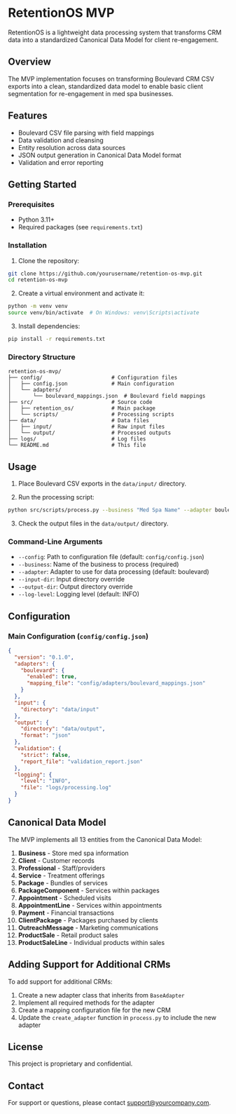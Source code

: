 # RetentionOS MVP

RetentionOS is a lightweight data processing system that transforms CRM data into a standardized Canonical Data Model for client re-engagement.

## Overview

The MVP implementation focuses on transforming Boulevard CRM CSV exports into a clean, standardized data model to enable basic client segmentation for re-engagement in med spa businesses.

## Features

- Boulevard CSV file parsing with field mappings
- Data validation and cleansing
- Entity resolution across data sources
- JSON output generation in Canonical Data Model format
- Validation and error reporting

## Getting Started

### Prerequisites

- Python 3.11+
- Required packages (see `requirements.txt`)

### Installation

1. Clone the repository:
```bash
git clone https://github.com/yourusername/retention-os-mvp.git
cd retention-os-mvp
```

2. Create a virtual environment and activate it:
```bash
python -m venv venv
source venv/bin/activate  # On Windows: venv\Scripts\activate
```

3. Install dependencies:
```bash
pip install -r requirements.txt
```

### Directory Structure

```
retention-os-mvp/
├── config/                      # Configuration files
│   ├── config.json              # Main configuration
│   └── adapters/
│       └── boulevard_mappings.json  # Boulevard field mappings
├── src/                         # Source code
│   ├── retention_os/            # Main package
│   └── scripts/                 # Processing scripts
├── data/                        # Data files
│   ├── input/                   # Raw input files
│   └── output/                  # Processed outputs
├── logs/                        # Log files
└── README.md                    # This file
```

## Usage

1. Place Boulevard CSV exports in the `data/input/` directory.

2. Run the processing script:
```bash
python src/scripts/process.py --business "Med Spa Name" --adapter boulevard
```

3. Check the output files in the `data/output/` directory.

### Command-Line Arguments

- `--config`: Path to configuration file (default: `config/config.json`)
- `--business`: Name of the business to process (required)
- `--adapter`: Adapter to use for data processing (default: boulevard)
- `--input-dir`: Input directory override
- `--output-dir`: Output directory override
- `--log-level`: Logging level (default: INFO)

## Configuration

### Main Configuration (`config/config.json`)

```json
{
  "version": "0.1.0",
  "adapters": {
    "boulevard": {
      "enabled": true,
      "mapping_file": "config/adapters/boulevard_mappings.json"
    }
  },
  "input": {
    "directory": "data/input"
  },
  "output": {
    "directory": "data/output",
    "format": "json"
  },
  "validation": {
    "strict": false,
    "report_file": "validation_report.json"
  },
  "logging": {
    "level": "INFO",
    "file": "logs/processing.log"
  }
}
```

## Canonical Data Model

The MVP implements all 13 entities from the Canonical Data Model:

1. **Business** - Store med spa information
2. **Client** - Customer records
3. **Professional** - Staff/providers
4. **Service** - Treatment offerings
5. **Package** - Bundles of services
6. **PackageComponent** - Services within packages
7. **Appointment** - Scheduled visits
8. **AppointmentLine** - Services within appointments
9. **Payment** - Financial transactions
10. **ClientPackage** - Packages purchased by clients
11. **OutreachMessage** - Marketing communications
12. **ProductSale** - Retail product sales
13. **ProductSaleLine** - Individual products within sales

## Adding Support for Additional CRMs

To add support for additional CRMs:

1. Create a new adapter class that inherits from `BaseAdapter`
2. Implement all required methods for the adapter
3. Create a mapping configuration file for the new CRM
4. Update the `create_adapter` function in `process.py` to include the new adapter

## License

This project is proprietary and confidential.

## Contact

For support or questions, please contact support@yourcompany.com.